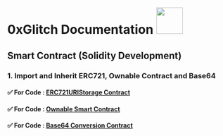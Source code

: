 # 0xGlitch Documentation <img src="https://media.tenor.com/UTxZPwKlNNIAAAAi/ethereum-ethereum-crypto.gif" width="60" height="60" />

## Smart Contract (Solidity Development)

### **1. Import and Inherit ERC721, Ownable Contract and Base64**

#### ✅ For Code : [ERC721URIStorage Contract](https://github.com/Coollaitar/0xGlitch/blob/main/Import%20Contracts/ERC721URIStorage.sol)
#### ✅ For Code : [Ownable Smart Contract](https://github.com/Coollaitar/0xGlitch/blob/main/Import%20Contracts/Ownable.sol)
#### ✅ For Code : [Base64 Conversion Contract](https://github.com/Coollaitar/0xGlitch/blob/main/Import%20Contracts/Base64.sol)
